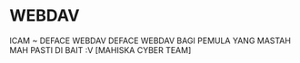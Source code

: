 # WEBDAV
ICAM ~ DEFACE WEBDAV
DEFACE WEBDAV BAGI PEMULA YANG MASTAH MAH PASTI DI BAIT :V
[MAHISKA CYBER TEAM]
